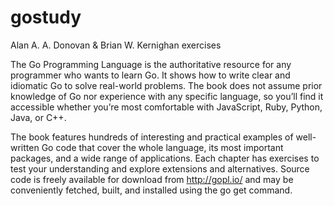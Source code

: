 # gostudy
Alan A. A. Donovan & Brian W. Kernighan exercises

The Go Programming Language is the authoritative resource for any programmer who wants to learn Go. It shows how to write clear and idiomatic Go to solve real-world problems. The book does not assume prior knowledge of Go nor experience with any specific language, so you’ll find it accessible whether you’re most comfortable with JavaScript, Ruby, Python, Java, or C++.

The book features hundreds of interesting and practical examples of well-written Go code that cover the whole language, its most important packages, and a wide range of applications. Each chapter has exercises to test your understanding and explore extensions and alternatives. Source code is freely available for download from http://gopl.io/ and may be conveniently fetched, built, and installed using the go get command.
